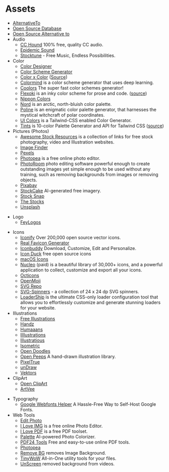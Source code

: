 # Assets

- [AlternativeTo](https://alternativeto.net)
- [Open Source Database](https://ossdatabase.com)
- [Open Source Alternative to](https://www.opensourcealternative.to)
- Audio
	+ [CC Hound](https://cchound.com) 100% free, quality CC audio.
	+ [Epidemic Sound](https://www.epidemicsound.com)
	+ [Stocktune](https://stocktune.com) - Free Music, Endless Possibilities.
- Color
	+ [Color Designer](https://colordesigner.io)
	+ [Color Scheme Generator](https://adevade.github.io/color-scheme-generator/)
	+ [Color x Color](https://colorcolor.in) ([Source](https://github.com/saneef/color-color))
	+ [Colormind](http://colormind.io) is a color scheme generator that uses deep learning.
	+ [Coolors](https://coolors.co) The super fast color schemes generator!
	+ [Flexoki](https://stephango.com/flexoki) is an inky color scheme for prose and code. ([source](https://github.com/kepano/flexoki))
	+ [Nippon Colors](https://nipponcolors.com)
	+ [Nord](https://www.nordtheme.com) is an arctic, north-bluish color palette.
	+ [Poline](https://meodai.github.io/poline/) is an enigmatic color palette generator, that harnesses the mystical witchcraft of polar coordinates.
	+ [UI Colors](https://uicolors.app/) is a Tailwind-CSS enabled Color Generator.
	+ [Tints](https://www.tints.dev/) is 10-color Palette Generator and API for Tailwind CSS ([source](https://github.com/SimeonGriggs/tints.dev))
- Pictures (Photos)
	+ [Awesome Stock Resources](https://github.com/neutraltone/awesome-stock-resources) is a collection of links for free stock photography, video and Illustration websites.
	+ [Image Finder](https://imagefinder.co)
	+ [Pexels](https://www.pexels.com)
	+ [Photopea](https://www.photopea.com) is a free online photo editor.
	+ [PhotoRoom](https://www.photoroom.com) photo editing software powerful enough to create outstanding images yet simple enough to be used without any training, such as removing backgrounds from images or removing objects.
	+ [Pixabay](https://pixabay.com)
	+ [StockCake](https://stockcake.com) AI-generated free imagery.
	+ [Stock Snap](https://stocksnap.io)
	+ [The Stocks](http://thestocks.im)
	+ [Unsplash](https://unsplash.com)
+ Logo
	+ [FeyLogos](https://www.feylogos.com)
- Icons
	+ [Iconify](https://icon-sets.iconify.design) Over 200,000 open source vector icons.
	+ [Real Favicon Generator](https://realfavicongenerator.net)
	+ [Iconbuddy](https://iconbuddy.app) Download, Customize, Edit and Personalize.
	+ [Icon Duck](https://iconduck.com) free open source icons
	+ [macOS Icons](https://macosicons.com)
	+ [Nucleo](https://nucleoapp.com) (paid) is a beautiful library of 30,000+ icons, and a powerful application to collect, customize and export all your icons.
	+ [Octicons](https://primer.style/octicons/)
	+ [OpenMoji](https://hfg-gmuend.github.io/openmoji/)
	+ [SVG Repo](https://www.svgrepo.com)
	+ [SVG-Spinners](https://github.com/n3r4zzurr0/svg-spinners) - a collection of 24 x 24 dp SVG spinners.
	+ [LoaderShip](https://www.loadership.com) is the ultimate CSS-only loader configuration tool that allows you to effortlessly customize and generate stunning loaders for your website. 
- Illustrations
	+ [Free Illustrations](https://freeillustrations.xyz)
	+ [Handz](https://www.handz.design)
	+ [Humaaans](https://www.humaaans.com)
	+ [Illlustrations](https://illlustrations.co)
	+ [Illustratious](https://illustratious.com)
	+ [Isometric](https://isometric.online)
	+ [Open Doodles](https://www.opendoodles.com)
	+ [Open Peeps](https://openpeeps.com) A hand-drawn illustration library.
	+ [PixelTrue](https://www.pixeltrue.com/illustrations)
	+ [unDraw](https://undraw.co)
	+ [Vektors](https://www.vektors.pro)
- ClipArt
	+ [Open ClipArt](https://openclipart.org)
	+ [ArtVee](https://artvee.com/)
+ Typography
	+ [Google Webfonts Helper](https://gwfh.mranftl.com/fonts) A Hassle-Free Way to Self-Host Google Fonts.
+ Web Tools
	+ [Edit Photo](https://edit.photo)
	+ [I Love IMG](https://www.iloveimg.com) is a free online Photo Editor.
	+ [I Love PDF](https://www.ilovepdf.com) is a free PDF toolset.
	+ [Palette](https://palette.fm) AI-powered Photo Colorizer.
	+ [PDF24 Tools](https://www.pdf24.org) Free and easy-to-use online PDF tools.
	+ [Photopea](https://www.photopea.com)
	+ [Remove BG](https://www.remove.bg) removes Image Background.
	+ [TinyWoW](https://tinywow.com) All-in-One utility tools for your files.
	+ [UnScreen](https://www.unscreen.com) removed background from videos.